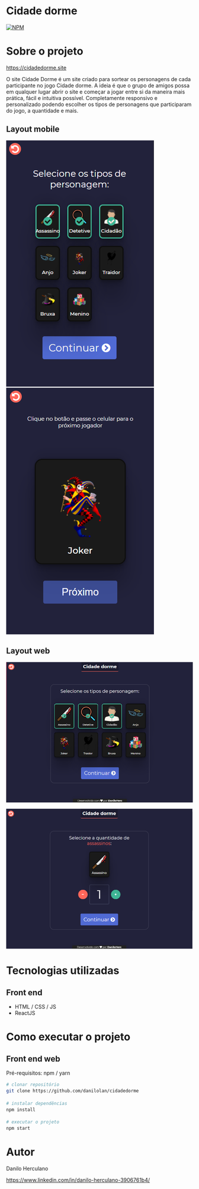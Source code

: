 # Cidade dorme 
[![NPM](https://img.shields.io/npm/l/react)](https://github.com/devsuperior/sds1-wmazoni/blob/master/LICENSE) 

# Sobre o projeto

https://cidadedorme.site

O site Cidade Dorme é um site criado para sortear os personagens de cada participante no jogo Cidade dorme. A ideia é que o grupo de amigos possa em qualquer lugar abrir o site e começar a jogar entre si da maneira mais prática, fácil e intuitiva possível. Completamente responsivo e personalizado podendo escolher os tipos de personagens que participaram do jogo, a quantidade e mais.

## Layout mobile
![Mobile 1](https://github.com/danilolan/assets/blob/main/download.png) ![Mobile 2](https://github.com/danilolan/assets/blob/main/download%20(1).png)

## Layout web
![Web 1](https://github.com/danilolan/assets/blob/main/download%20(2).png)

![Web 2](https://github.com/danilolan/assets/blob/main/download%20(3).png)

# Tecnologias utilizadas
## Front end
- HTML / CSS / JS 
- ReactJS


# Como executar o projeto

## Front end web
Pré-requisitos: npm / yarn

```bash
# clonar repositório
git clone https://github.com/danilolan/cidadedorme

# instalar dependências
npm install

# executar o projeto
npm start
```

# Autor

Danilo Herculano

https://www.linkedin.com/in/danilo-herculano-3906761b4/
